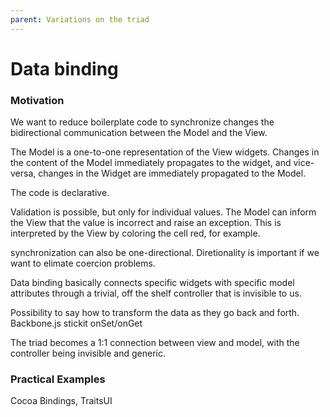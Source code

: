 ```yaml
---
parent: Variations on the triad
---
```

# Data binding

### Motivation

We want to reduce boilerplate code to synchronize changes the bidirectional
communication between the Model and the View.

The Model is a one-to-one representation of the View widgets. Changes in the content
of the Model immediately propagates to the widget, and vice-versa, changes in the 
Widget are immediately propagated to the Model.

The code is declarative.

Validation is possible, but only for individual values. The Model can inform the View
that the value is incorrect and raise an exception. This is interpreted by the View by
coloring the cell red, for example.

synchronization can also be one-directional.
Diretionality is important if we want to elimate coercion problems.

Data binding basically connects specific widgets with specific model attributes through 
a trivial, off the shelf controller that is invisible to us.

Possibility to say how to transform the data as they go back and forth.
Backbone.js stickit onSet/onGet

The triad becomes a 1:1 connection between view and model, with the controller
being invisible and generic.

### Practical Examples

Cocoa Bindings, TraitsUI
